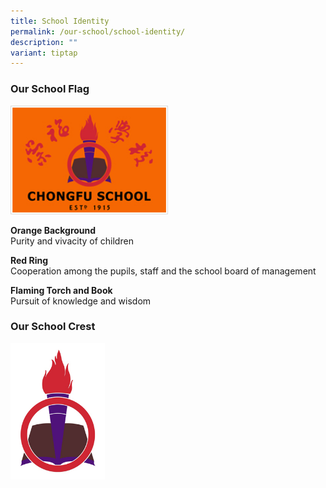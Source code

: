 ```yaml
---
title: School Identity
permalink: /our-school/school-identity/
description: ""
variant: tiptap
---
```

<h3>Our School Flag</h3>
<div class="isomer-image-wrapper">
<img style="width: 50%;" height="auto" width="100%" alt="" src="/images/pic_schoolflag.jpeg">
</div>
<p><strong>Orange Background</strong> 
<br>Purity and vivacity of children</p>
<p><strong>Red Ring </strong>
<br>Cooperation among the pupils, staff and the school board of management</p>
<p><strong>Flaming Torch and Book </strong>
<br>Pursuit of knowledge and wisdom</p>
<h3>Our School Crest</h3>
<div class="isomer-image-wrapper">
<img style="width: 30%;" height="auto" width="100%" src="/images/school-logo.jpeg">
</div>
<p></p>